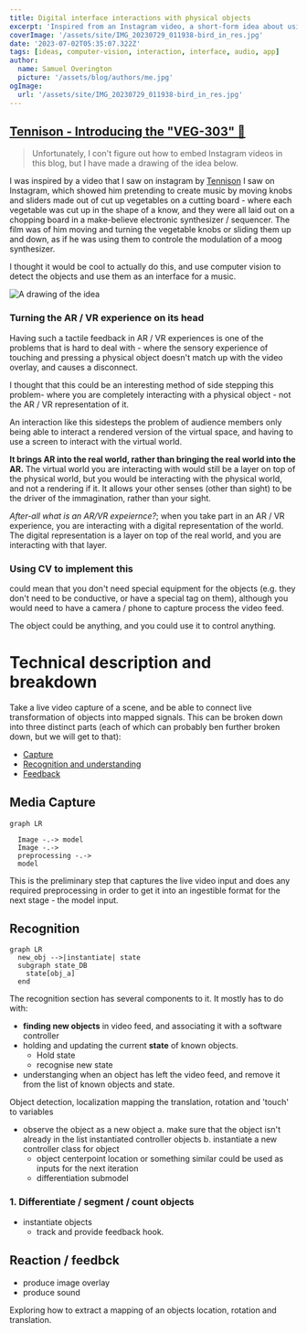```yaml
---
title: Digital interface interactions with physical objects
excerpt: 'Inspired from an Instagram video, a short-form idea about using computer vision to track physical objects and use them as an interface for a digital application.'
coverImage: '/assets/site/IMG_20230729_011938-bird_in_res.jpg'
date: '2023-07-02T05:35:07.322Z'
tags: [ideas, computer-vision, interaction, interface, audio, app]
author:
  name: Samuel Overington
  picture: '/assets/blog/authors/me.jpg'
ogImage:
  url: '/assets/site/IMG_20230729_011938-bird_in_res.jpg'
---
```

<!-- Sketching out the idea -->
## [Tennison - Introducing the "VEG-303" 🔗](https://www.instagram.com/p/CP9Z3Y3n9ZG/)

> Unfortunately, I con't figure out how to embed Instagram videos in this blog,
but I have made a drawing of the idea below.

I was inspired by a video that I saw on instagram by [Tennison](https://www.instagram.com/p/CP9Z3Y3n9ZG/) I saw on Instagram, which showed him pretending to create music by moving knobs and sliders made out of cut up vegetables on a cutting board - where each vegetable was cut up in the shape of a know, and they were all laid out on a chopping board in a make-believe electronic synthesizer / sequencer. The film was of him moving and turning the vegetable knobs or sliding them up and down, as if he was using them to controle the modulation of a moog synthesizer.

I thought it would be cool to actually do this, and use computer vision to detect the objects and use them as an interface for a music.

![A drawing of the idea](/assets/blog/object-tracking-interface/veg-303-drawing.jpg)

### Turning the AR / VR experience on its head

Having such a tactile feedback in AR / VR experiences is one of the problems that is hard to deal with - where the sensory experience of touching and pressing a physical object doesn't match up with the video overlay, and causes a disconnect.

I thought that this could be an interesting method of side stepping this problem- where you are completely interacting with a physical object - not the AR / VR representation of it.

An interaction like this sidesteps the problem of audience members only being able to interact a rendered version of the virtual space, and having to use a screen to interact with the virtual world.


**It brings AR into the real world, rather than bringing the real world into the AR.** The virtual world you are interacting with would still be a layer on top of the physical world, but you would be interacting with the physical world, and not a rendering if it. It allows your other senses (other than sight) to be the driver of the immagination, rather than your sight.

*After-all what is an AR/VR expeiernce?*; when you take part in an AR / VR experience, you are interacting with a digital representation of the world. The digital representation is a layer on top of the real world, and you are interacting with that layer.


### Using CV to implement this

could mean that you don't need special equipment for the objects (e.g. they don't need to be conductive, or have a special tag on them), although you would need to have a camera / phone to capture process the video feed.

The object could be anything, and you could use it to control anything.

# Technical description and breakdown

Take a live video capture of a scene, and be able to connect live transformation of objects into mapped signals. This can be broken down into three distinct parts (each of which can probably ben further broken down, but we will get to that):

- [Capture](#media-capture)
- [Recognition and understanding](#recognition)
- [Feedback](#Feedback)



## Media Capture

```mermaid
graph LR
  
  Image -.-> model
  Image -.->
  preprocessing -.->
  model
```

This is the preliminary step that captures the live video input and does any required preprocessing in order to get it into an ingestible format for the next stage - the model input.

## Recognition

```mermaid
graph LR
  new_obj -->|instantiate| state
  subgraph state_DB
    state[obj_a]
  end
```



The recognition section has several components to it. It mostly has to do with:
  - **finding new objects** in video feed, and associating it with a software controller
  - holding and updating the current **state** of known objects.
    - Hold state
    - recognise new state
  - understanging when an object has left the video feed, and remove it from the list of known objects and state.


Object detection, localization mapping the translation, rotation and 'touch' to variables

- observe the object as a new object
    a. make sure that the object isn't already in the list instantiated controller objects
    b. instantiate a new controller class for object
  - object centerpoint location or something similar could be used as inputs for the next iteration
  - differentiation submodel

### 1. Differentiate / segment / count objects

- instantiate objects
  - track and provide feedback hook.

## Reaction / feedbck

  - produce image overlay
  - produce sound




Exploring how to extract a mapping of an objects location, rotation and translation.

<!--
Questions / notes:

What is it?
- cv recognises an object, and captures its position and orientation
  - what is the object?

Talk about the idea from the video, and then list out concepts that found
interesting, and how I could use them as the basis for a project.

- use computer vision to track the position and orientation of an object
- use the position and orientation of the object to control a digital
  application

 -->

<script src=" https://cdn.jsdelivr.net/npm/mermaid@10.5.0/dist/mermaid.min.js "></script>
